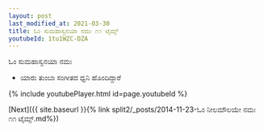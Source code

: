 ```yaml
---
layout: post
last_modified_at: 2021-03-30
title: ಓಂ ಸುಮಹಾಸ್ವನಯಾ ನಮಃ ೧೧ ಟೈಮ್ಸ್
youtubeId: 1tu1WZC-DZA
---
```

 
 
 ಓಂ ಸುಮಹಾಸ್ವನಯಾ ನಮಃ  
 
 -  ಯಾರು ತುಂಬಾ ಸಂಗೀತದ ಧ್ವನಿ ಹೊಂದಿದ್ದಾರೆ 
 
  
 
  
 
 
 
 
 
 


{% include youtubePlayer.html id=page.youtubeId %}
 
[Next]({{ site.baseurl }}{% link  split2/_posts/2014-11-23-ಓಂ ನೀಲಮೌಲಯೇ ನಮಃ ೧೧ ಟೈಮ್ಸ್.md%})
 
